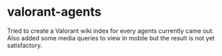 # valorant-agents

Tried to create a Valorant wiki index for every agents currently came out.
Also added some media queries to view in mobile but the result is not yet satisfactory.
